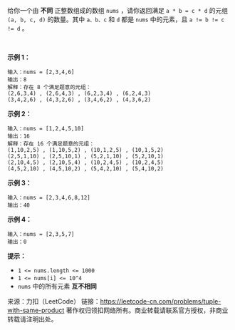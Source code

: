 给你一个由 **不同** 正整数组成的数组 ```nums``` ，请你返回满足 ```a * b = c * d``` 的元组 ```(a, b, c, d)``` 的数量。其中 ```a、b、c``` 和 ```d``` 都是 ```nums``` 中的元素，且 ```a != b != c != d``` 。

 

**示例 1：**
```
输入：nums = [2,3,4,6]
输出：8
解释：存在 8 个满足题意的元组：
(2,6,3,4) , (2,6,4,3) , (6,2,3,4) , (6,2,4,3)
(3,4,2,6) , (4,3,2,6) , (3,4,6,2) , (4,3,6,2)
```
**示例 2：**
```
输入：nums = [1,2,4,5,10]
输出：16
解释：存在 16 个满足题意的元组：
(1,10,2,5) , (1,10,5,2) , (10,1,2,5) , (10,1,5,2)
(2,5,1,10) , (2,5,10,1) , (5,2,1,10) , (5,2,10,1)
(2,10,4,5) , (2,10,5,4) , (10,2,4,5) , (10,2,4,5)
(4,5,2,10) , (4,5,10,2) , (5,4,2,10) , (5,4,10,2)
```
**示例 3：**
```
输入：nums = [2,3,4,6,8,12]
输出：40
```
**示例 4：**
```
输入：nums = [2,3,5,7]
输出：0
```

**提示：**

* ```1 <= nums.length <= 1000```
* ```1 <= nums[i] <= 10^4```
* ```nums``` 中的所有元素 **互不相同**

来源：力扣（LeetCode）
链接：https://leetcode-cn.com/problems/tuple-with-same-product
著作权归领扣网络所有。商业转载请联系官方授权，非商业转载请注明出处。
